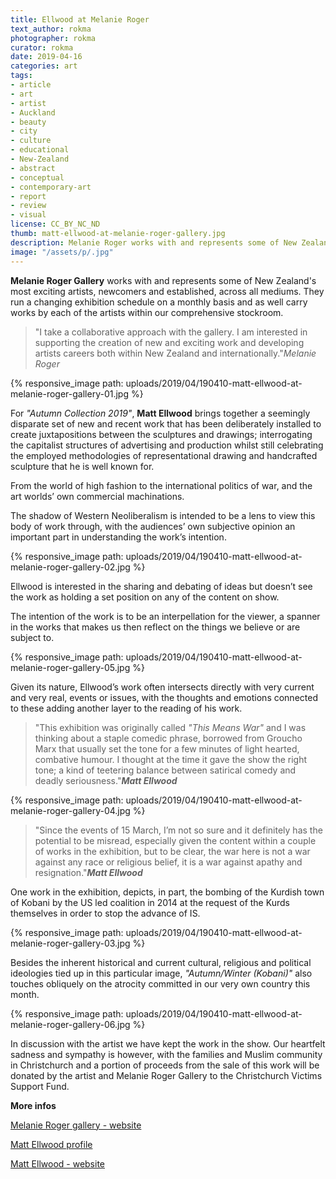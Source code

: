 ```yaml
---
title: Ellwood at Melanie Roger
text_author: rokma
photographer: rokma
curator: rokma
date: 2019-04-16
categories: art
tags:
- article
- art
- artist
- Auckland
- beauty
- city
- culture
- educational
- New-Zealand
- abstract
- conceptual
- contemporary-art
- report
- review
- visual
license: CC_BY_NC_ND
thumb: matt-ellwood-at-melanie-roger-gallery.jpg
description: Melanie Roger works with and represents some of New Zealand's most exciting artists, newcomers and established, across all mediums. They run a changing exhibition schedule on a monthly basis and as well carry works by each of the artists within our comprehensive stockroom.
image: "/assets/p/.jpg"
---
```


**Melanie Roger Gallery** works with and represents some of New Zealand's most exciting artists, newcomers and established, across all mediums. They run a changing exhibition schedule on a monthly basis and as well carry works by each of the artists within our comprehensive stockroom.

>"I take a collaborative approach with the gallery. I am interested in supporting the creation of new and exciting work and developing artists careers both within New Zealand and internationally."_Melanie Roger_

{% responsive_image path: uploads/2019/04/190410-matt-ellwood-at-melanie-roger-gallery-01.jpg %}

For _"Autumn Collection 2019"_, **Matt Ellwood** brings together a seemingly disparate set of new and recent work that has been deliberately installed to create juxtapositions between the sculptures and drawings; interrogating the capitalist structures of advertising and production whilst still celebrating the employed methodologies of representational drawing and handcrafted sculpture that he is well known for.

From the world of high fashion to the international politics of war, and the art worlds’ own commercial machinations.

The shadow of Western Neoliberalism is intended to be a lens to view this body of work through, with the audiences’ own subjective opinion an important part in understanding the work’s intention.

{% responsive_image path: uploads/2019/04/190410-matt-ellwood-at-melanie-roger-gallery-02.jpg %}

Ellwood is interested in the sharing and debating of ideas but doesn’t see the work as holding a set position on any of the content on show.

The intention of the work is to be an interpellation for the viewer, a spanner in the works that makes us then reflect on the things we believe or are subject to.

{% responsive_image path: uploads/2019/04/190410-matt-ellwood-at-melanie-roger-gallery-05.jpg %}

Given its nature, Ellwood’s work often intersects directly with very current and very real, events or issues, with the thoughts and emotions connected to these adding another layer to the reading of his work.

>"This exhibition was originally called _"This Means War"_ and I was thinking about a staple comedic phrase, borrowed from Groucho Marx that usually set the tone for a few minutes of light hearted, combative humour. I thought at the time it gave the show the right tone; a kind of teetering balance between satirical comedy and deadly seriousness."_**Matt Ellwood**_

{% responsive_image path: uploads/2019/04/190410-matt-ellwood-at-melanie-roger-gallery-04.jpg %}

>"Since the events of 15 March, I’m not so sure and it definitely has the potential to be misread, especially given the content within a couple of works in the exhibition, but to be clear, the war here is not a war against any race or religious belief, it is a war against apathy and resignation."_**Matt Ellwood**_

One work in the exhibition, depicts, in part, the bombing of the Kurdish town of Kobani by the US led coalition in 2014 at the request of the Kurds themselves in order to stop the advance of IS.


{% responsive_image path: uploads/2019/04/190410-matt-ellwood-at-melanie-roger-gallery-03.jpg %}

Besides the inherent historical and current cultural, religious and political ideologies tied up in this particular image, _"Autumn/Winter (Kobani)"_ also touches obliquely on the atrocity committed in our very own country this month.

{% responsive_image path: uploads/2019/04/190410-matt-ellwood-at-melanie-roger-gallery-06.jpg %}

In discussion with the artist we have kept the work in the show. Our heartfelt sadness and sympathy is however, with the families and Muslim community in Christchurch and a portion of proceeds from the sale of this work will be donated by the artist and Melanie Roger Gallery to the Christchurch Victims Support Fund.


**More infos**

[Melanie Roger gallery - website](https://melanierogergallery.com/)

[Matt Ellwood profile](https://melanierogergallery.com/stockroom/matt-ellwood/)

[Matt Ellwood - website](https://www.mattellwood.co.nz/)

